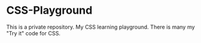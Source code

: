 # CSS-Playground
This is a private repository. My CSS learning playground. There is many my "Try it" code for CSS. 
